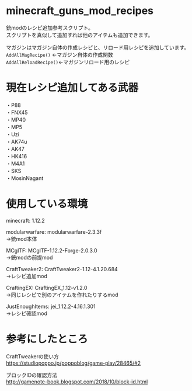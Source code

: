 # minecraft_guns_mod_recipes
銃modのレシピ追加参考スクリプト。  
スクリプトを真似して追加すれば他のアイテムも追加できます。  
  
マガジンはマガジン自体の作成レシピと、リロード用レシピを追加しています。  
`AddAllMagRecipe()` ←マガジン自体の作成関数  
`AddAllReloadRecipe()`←マガジンリロード用のレシピ

# 現在レシピ追加してある武器
・P88  
・FNX45  
・MP40  
・MP5  
・Uzi  
・AK74u  
・AK47  
・HK416  
・M4A1  
・SKS  
・MosinNagant  

# 使用している環境
minecraft: 1.12.2  
  
modularwarfare: modularwarfare-2.3.3f  
→銃mod本体  
  
MCglTF: MCglTF-1.12.2-Forge-2.0.3.0  
→銃modの前提mod  
  
CraftTweaker2: CraftTweaker2-1.12-4.1.20.684  
→レシピ追加mod  
  
CraftingEX: CraftingEX_1.12-v1.2.0  
→同じレシピで別のアイテムを作れたりするmod  
  
JustEnoughItems: jei_1.12.2-4.16.1.301  
→レシピ確認mod  
  
# 参考にしたところ
CraftTweakerの使い方  
https://studiopoppo.jp/poppoblog/game-play/28465/#2  
  
ブロックIDの確認方法  
http://gamenote-book.blogspot.com/2018/10/block-id.html  
